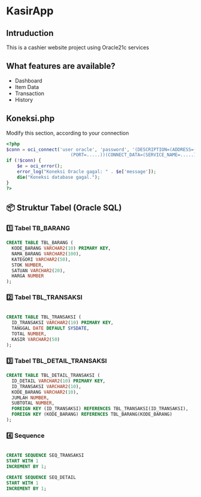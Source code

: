 # KasirApp
## Intruduction
This is a cashier website project using Oracle21c services

## What features are available?
- Dashboard
- Item Data
- Transaction
- History

## Koneksi.php
Modify this section, according to your connection
```php
<?php
$conn = oci_connect('user oracle', 'password', '(DESCRIPTION=(ADDRESS=(PROTOCOL=....)(HOST=......)
                        (PORT=.....))(CONNECT_DATA=(SERVICE_NAME=.....)))');
if (!$conn) {
    $e = oci_error();
    error_log("Koneksi Oracle gagal: " . $e['message']);
    die("Koneksi database gagal.");
}
?>
```

## 📦 Struktur Tabel (Oracle SQL)

### 1️⃣ Tabel TB_BARANG
```sql
CREATE TABLE TBL_BARANG (
  KODE_BARANG VARCHAR2(10) PRIMARY KEY,
  NAMA_BARANG VARCHAR2(100),
  KATEGORI VARCHAR2(50),
  STOK NUMBER,
  SATUAN VARCHAR2(20),
  HARGA NUMBER
);
```
### 2️⃣ Tabel TBL_TRANSAKSI
```sql

CREATE TABLE TBL_TRANSAKSI (
  ID_TRANSAKSI VARCHAR2(10) PRIMARY KEY,
  TANGGAL DATE DEFAULT SYSDATE,
  TOTAL NUMBER,
  KASIR VARCHAR2(50)
);
```
### 3️⃣ Tabel TBL_DETAIL_TRANSAKSI
```sql
CREATE TABLE TBL_DETAIL_TRANSAKSI (
  ID_DETAIL VARCHAR2(10) PRIMARY KEY,
  ID_TRANSAKSI VARCHAR2(10),
  KODE_BARANG VARCHAR2(10),
  JUMLAH NUMBER,
  SUBTOTAL NUMBER,
  FOREIGN KEY (ID_TRANSAKSI) REFERENCES TBL_TRANSAKSI(ID_TRANSAKSI),
  FOREIGN KEY (KODE_BARANG) REFERENCES TBL_BARANG(KODE_BARANG)
);
```
### 4️⃣ Sequence
```sql

CREATE SEQUENCE SEQ_TRANSAKSI
START WITH 1
INCREMENT BY 1;

CREATE SEQUENCE SEQ_DETAIL
START WITH 1
INCREMENT BY 1;
```
